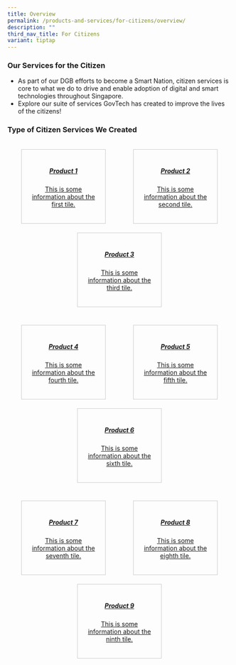 ```yaml
---
title: Overview
permalink: /products-and-services/for-citizens/overview/
description: ""
third_nav_title: For Citizens
variant: tiptap
---
```

### **Our Services for the Citizen**

* As part of our DGB efforts to become a Smart Nation, citizen services is core to what we do to drive and enable adoption of digital and smart technologies throughout Singapore. 
* Explore our suite of services GovTech has created to improve the lives of the citizens!

### **Type of Citizen Services We Created**
 
<br>

<style>
  .info-tiles-container {
    display: flex;
    flex-wrap: wrap;
    justify-content: space-around;
  }

  .info-tile {
    border: 1px solid #ccc;
    padding: 20px;
    text-align: center;
    width: calc(33.33% - 20px); /* 20px is the spacing between tiles, and we want 3 tiles in a row */
    margin-bottom: 20px;
    transition: border-color 0.3s ease; /* Add a smooth transition for the border color */
  }

  .info-tile:hover {
    border-color: #007BFF; /* Change the border color on hover */
  }

  .row-spacing {
    width: 100%;
    height: 20px; /* Adjust the spacing between rows as needed */
  }

  @media (max-width: 768px) {
    .info-tile {
      width: calc(100% - 20px); /* For smaller screens, make each tile take up the full width with spacing */
    }
  }
</style>

<div class="info-tiles-container">
  
 <!-- First row of tiles -->
<a class="info-tile" href="/">
    <h5>Product 1</h5>
    <p>This is some information about the first tile.</p>
</a>

<a class="info-tile" href="/">
    <h5>Product 2</h5>
    <p>This is some information about the second tile.</p>
  </a>

<a class="info-tile" href="/">
    <h5>Product 3</h5>
    <p>This is some information about the third tile.</p>
  </a>

  <!-- Add spacing between rows -->
  <div class="row-spacing"></div>

  <!-- Second row of tiles -->
<a class="info-tile" href="/">
    <h5>Product 4</h5>
    <p>This is some information about the fourth tile.</p>
  </a>

<a class="info-tile" href="/">
    <h5>Product 5</h5>
    <p>This is some information about the fifth tile.</p>
  </a>

<a class="info-tile" href="/">
    <h5>Product 6</h5>
    <p>This is some information about the sixth tile.</p>
  </a>

  <!-- Add spacing between rows -->
  <div class="row-spacing"></div>

  <!-- Third row of tiles -->
<a class="info-tile" href="/">
    <h5>Product 7</h5>
    <p>This is some information about the seventh tile.</p>
  </a>

<a class="info-tile" href="/">
    <h5>Product 8</h5>
    <p>This is some information about the eighth tile.</p>
  </a>

<a class="info-tile" href="/">
    <h5>Product 9</h5>
    <p>This is some information about the ninth tile.</p>
  </a>

</div>
